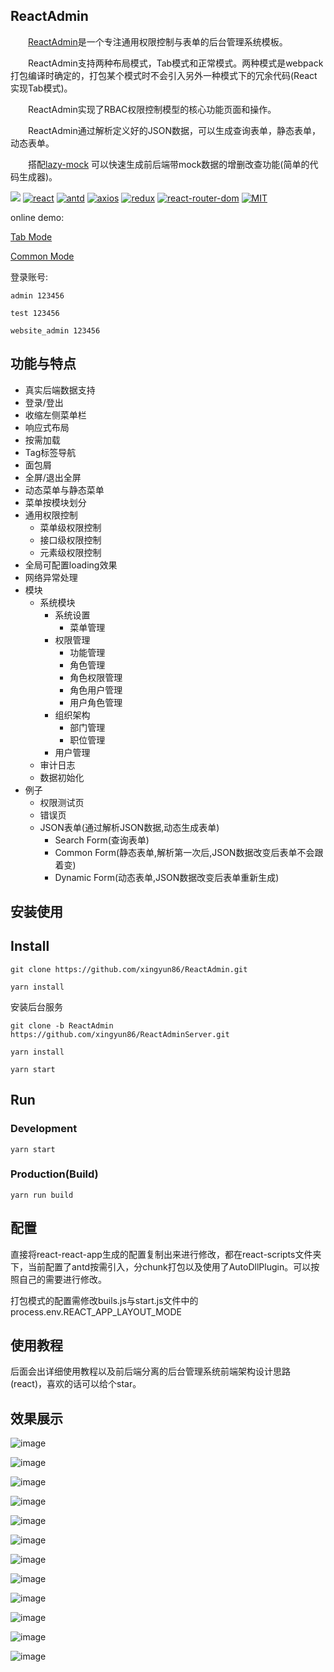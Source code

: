 
## ReactAdmin
&emsp;&emsp;[ReactAdmin](https://github.com/xingyun86/ReactAdmin)是一个专注通用权限控制与表单的后台管理系统模板。

&emsp;&emsp;ReactAdmin支持两种布局模式，Tab模式和正常模式。两种模式是webpack打包编译时确定的，打包某个模式时不会引入另外一种模式下的冗余代码(React 实现Tab模式)。

&emsp;&emsp;ReactAdmin实现了RBAC权限控制模型的核心功能页面和操作。

&emsp;&emsp;ReactAdmin通过解析定义好的JSON数据，可以生成查询表单，静态表单，动态表单。

&emsp;&emsp;搭配[lazy-mock](https://github.com/wjkang/lazy-mock) 可以快速生成前后端带mock数据的增删改查功能(简单的代码生成器)。

[![](https://ci.appveyor.com/api/projects/status/github/xingyun86/ReactAdmin?branch=master&svg=true)]()
[![react](https://img.shields.io/badge/react-16.3.2-brightgreen.svg)](https://github.com/facebook/react/)
[![antd](https://img.shields.io/badge/antd-3.5.3-brightgreen.svg)](https://github.com/ant-design/ant-design)
[![axios](https://img.shields.io/badge/axios-0.18.0-brightgreen.svg)](https://github.com/axios/axios)
[![redux](https://img.shields.io/badge/redux-4.0.0-brightgreen.svg)](https://github.com/reduxjs/redux)
[![react-router-dom](https://img.shields.io/badge/react--router--dom-4.2.2-brightgreen.svg)](https://github.com/axios/axios)
[![MIT](https://img.shields.io/badge/license-MIT-brightgreen.svg)]()

online demo:

[Tab Mode](http://localhost:9000/ReactAdmin-preview)    

[Common Mode](http://localhost:9000/ReactAdmin-preview-common)

登录账号:

    admin 123456

    test 123456

    website_admin 123456


## 功能与特点

- 真实后端数据支持
- 登录/登出
- 收缩左侧菜单栏
- 响应式布局
- 按需加载
- Tag标签导航
- 面包屑
- 全屏/退出全屏
- 动态菜单与静态菜单
- 菜单按模块划分
- 通用权限控制
    - 菜单级权限控制
    - 接口级权限控制
    - 元素级权限控制
- 全局可配置loading效果
- 网络异常处理
- 模块
    - 系统模块
        - 系统设置
            - 菜单管理
        - 权限管理
            - 功能管理
            - 角色管理
            - 角色权限管理
            - 角色用户管理
            - 用户角色管理
        - 组织架构
            - 部门管理
            - 职位管理
        - 用户管理 
    - 审计日志
    - 数据初始化
- 例子
    - 权限测试页
    - 错误页
    - JSON表单(通过解析JSON数据,动态生成表单)
        - Search Form(查询表单)
        - Common Form(静态表单,解析第一次后,JSON数据改变后表单不会跟着变)
        - Dynamic Form(动态表单,JSON数据改变后表单重新生成)


## 安装使用

## Install
```bush
git clone https://github.com/xingyun86/ReactAdmin.git

yarn install
```

安装后台服务
```bush
git clone -b ReactAdmin https://github.com/xingyun86/ReactAdminServer.git

yarn install

yarn start
```


## Run
### Development
```bush
yarn start
```
### Production(Build)
```bush
yarn run build
```

## 配置

直接将react-react-app生成的配置复制出来进行修改，都在react-scripts文件夹下，当前配置了antd按需引入，分chunk打包以及使用了AutoDllPlugin。可以按照自己的需要进行修改。

打包模式的配置需修改buils.js与start.js文件中的process.env.REACT_APP_LAYOUT_MODE

## 使用教程

后面会出详细使用教程以及前后端分离的后台管理系统前端架构设计思路(react)，喜欢的话可以给个star。

## 效果展示

![image](https://raw.githubusercontent.com/xingyun86/ReactAdmin/master/screenshot/1.jpg)

![image](https://raw.githubusercontent.com/xingyun86/ReactAdmin/master/screenshot/2.jpg)

![image](https://raw.githubusercontent.com/xingyun86/ReactAdmin/master/screenshot/3.jpg)

![image](https://raw.githubusercontent.com/xingyun86/ReactAdmin/master/screenshot/4.jpg)

![image](https://raw.githubusercontent.com/xingyun86/ReactAdmin/master/screenshot/5.jpg)

![image](https://raw.githubusercontent.com/xingyun86/ReactAdmin/master/screenshot/6.jpg)

![image](https://raw.githubusercontent.com/xingyun86/ReactAdmin/master/screenshot/7.jpg)

![image](https://raw.githubusercontent.com/xingyun86/ReactAdmin/master/screenshot/8.jpg)

![image](https://raw.githubusercontent.com/xingyun86/ReactAdmin/master/screenshot/9.jpg)

![image](https://raw.githubusercontent.com/xingyun86/ReactAdmin/master/screenshot/10.jpg)

![image](https://raw.githubusercontent.com/xingyun86/ReactAdmin/master/screenshot/11.jpg)

![image](https://raw.githubusercontent.com/xingyun86/ReactAdmin/master/screenshot/12.jpg)

